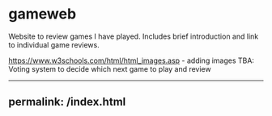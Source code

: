 # gameweb

Website to review games I have played. Includes brief introduction and link to individual game reviews.

https://www.w3schools.com/html/html_images.asp - adding images
TBA: Voting system to decide which next game to play and review

---
permalink: /index.html
---
